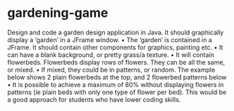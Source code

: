 # gardening-game
Design and code a garden design application in Java. It should graphically display a ‘garden’ in a JFrame window. • The ‘garden’ is contained in a JFrame. It should contain other components for graphics, painting etc. • It can have a blank background, or pretty grass/a texture. • It will contain flowerbeds. Flowerbeds display rows of flowers. They can be all the same, or mixed. • If mixed, they could be in patterns, or random. The example below shows 2 plain flowerbeds at the top, and 2 flowerbed patterns below • It is possible to achieve a maximum of 80% without displaying flowers in patterns (ie plain beds with only one type of flower per bed). This would be a good approach for students who have lower coding skills.
